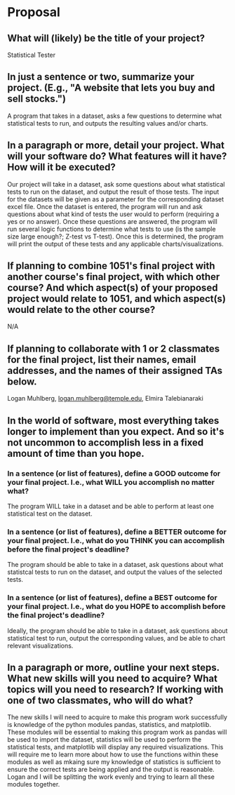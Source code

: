 # Proposal

## What will (likely) be the title of your project?

Statistical Tester

## In just a sentence or two, summarize your project. (E.g., "A website that lets you buy and sell stocks.")

A program that takes in a dataset, asks a few questions to determine what statistical tests to run, and outputs the resulting values and/or charts. 

## In a paragraph or more, detail your project. What will your software do? What features will it have? How will it be executed?

Our project will take in a dataset, ask some questions about what statistical tests to run on the dataset, and output the result of those tests. The input for the datasets will be given as a parameter for the corresponding dataset excel file. Once the dataset is entered, the program will run and ask questions about what kind of tests the user would to perform (requiring a yes or no answer). Once these questions are answered, the program will run several logic functions to determine what tests to use (is the sample size large enough?; Z-test vs T-test). Once this is determined, the program will print the output of these tests and any applicable charts/visualizations. 

## If planning to combine 1051's final project with another course's final project, with which other course? And which aspect(s) of your proposed project would relate to 1051, and which aspect(s) would relate to the other course?

N/A

## If planning to collaborate with 1 or 2 classmates for the final project, list their names, email addresses, and the names of their assigned TAs below.

Logan Muhlberg, logan.muhlberg@temple.edu, Elmira Talebianaraki

## In the world of software, most everything takes longer to implement than you expect. And so it's not uncommon to accomplish less in a fixed amount of time than you hope.

### In a sentence (or list of features), define a GOOD outcome for your final project. I.e., what WILL you accomplish no matter what?

The program WILL take in a dataset and be able to perform at least one statistical test on the dataset. 

### In a sentence (or list of features), define a BETTER outcome for your final project. I.e., what do you THINK you can accomplish before the final project's deadline?

The program should be able to take in a dataset, ask questions about what statistcal tests to run on the dataset, and output the values of the selected tests. 

### In a sentence (or list of features), define a BEST outcome for your final project. I.e., what do you HOPE to accomplish before the final project's deadline?

Ideally, the program should be able to take in a dataset, ask questions about statistical test to run, output the corresponding values, and be able to chart relevant visualizations. 

## In a paragraph or more, outline your next steps. What new skills will you need to acquire? What topics will you need to research? If working with one of two classmates, who will do what?

The new skills I will need to acquire to make this program work successfully is knowledge of the python modules pandas, statistics, and matplotlib. These modules will be essential to making this program work as pandas will be used to import the dataset, statistics will be used to perform the statistical tests, and matplotlib will display any required visualizations. This will require me to learn more about how to use the functions within these modules as well as mkaing sure my knowledge of statistics is sufficient to ensure the correct tests are being applied and the output is reasonable. Logan and I will be splitting the work evenly and trying to learn all these modules together. 
